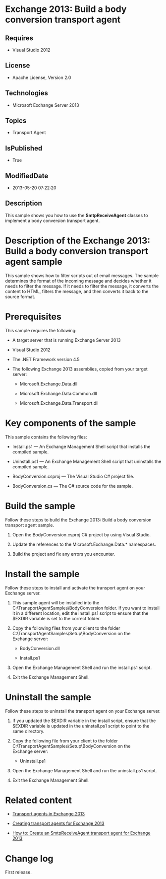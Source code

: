 # Exchange 2013: Build a body conversion transport agent
## Requires
* Visual Studio 2012
## License
* Apache License, Version 2.0
## Technologies
* Microsoft Exchange Server 2013
## Topics
* Transport Agent
## IsPublished
* True
## ModifiedDate
* 2013-05-20 07:22:20
## Description

<div id="header">This sample shows you how to use the <strong>SmtpReceiveAgent</strong> classes to implement a body conversion transport agent.</div>
<div id="mainSection">
<div id="mainBody">
<h1 class="heading">Description of the Exchange 2013: Build a body conversion transport agent sample</h1>
<div class="section" id="sectionSection0">
<p>This sample shows how to filter scripts out of email messages. The sample determines the format of the incoming message and decides whether it needs to filter the message. If it needs to filter the message, it converts the content to HTML, filters the message,
 and then converts it back to the source format.</p>
</div>
<h1 class="heading">Prerequisites</h1>
<div class="section" id="sectionSection1">
<p>This sample requires the following:</p>
<ul>
<li>
<p>A target server that is running Exchange Server 2013</p>
</li><li>
<p>Visual Studio 2012</p>
</li><li>
<p>The .NET Framework version 4.5</p>
</li><li>
<p>The following Exchange&nbsp;2013 assemblies, copied from your target server:</p>
<ul>
<li>
<p>Microsoft.Exchange.Data.dll</p>
</li><li>
<p>Microsoft.Exchange.Data.Common.dll</p>
</li><li>
<p>Microsoft.Exchange.Data.Transport.dll</p>
</li></ul>
</li></ul>
</div>
<h1 class="heading">Key components of the sample</h1>
<div class="section" id="sectionSection2">
<p>This sample contains the following files:</p>
<ul>
<li>
<p>Install.ps1 &mdash; An Exchange Management Shell script that installs the compiled sample.</p>
</li><li>
<p>Uninstall.ps1 &mdash; An Exchange Management Shell script that uninstalls the compiled sample.</p>
</li><li>
<p>BodyConversion.csproj &mdash; The Visual Studio C# project file.</p>
</li><li>
<p>BodyConversion.cs &mdash; The C# source code for the sample.</p>
</li></ul>
</div>
<h1 class="heading">Build the sample</h1>
<div class="section" id="sectionSection3">
<p>Follow these steps to build the Exchange 2013: Build a body conversion transport agent sample.</p>
<ol>
<li>
<p>Open the BodyConversion.csproj C# project by using Visual Studio.</p>
</li><li>
<p>Update the references to the Microsoft.Exchange.Data.* namespaces.</p>
</li><li>
<p>Build the project and fix any errors you encounter.</p>
</li></ol>
</div>
<h1 class="heading">Install the sample</h1>
<div class="section" id="sectionSection4">
<p>Follow these steps to install and activate the transport agent on your Exchange server.</p>
<ol>
<li>
<p>This sample agent will be installed into the C:\TransportAgentSamples\BodyConversion folder. If you want to install it in a different location, edit the install.ps1 script to ensure that the $EXDIR variable is set to the correct folder.</p>
</li><li>
<p>Copy the following files from your client to the folder C:\TransportAgentSamples\Setup\BodyConversion on the Exchange&nbsp;server:</p>
<ul>
<li>
<p>BodyConversion.dll</p>
</li><li>
<p>Install.ps1</p>
</li></ul>
</li><li>
<p>Open the Exchange Management Shell and run the install.ps1 script.</p>
</li><li>
<p>Exit the Exchange Management Shell.</p>
</li></ol>
</div>
<h1 class="heading">Uninstall the sample</h1>
<div class="section" id="sectionSection5">
<p>Follow these steps to uninstall the transport agent on your Exchange server.</p>
<ol>
<li>
<p>If you updated the $EXDIR variable in the install script, ensure that the $EXDIR variable is updated in the uninstall.ps1 script to point to the same directory.</p>
</li><li>
<p>Copy the following file from your client to the folder C:\TransportAgentSamples\Setup\BodyConversion on the Exchange&nbsp;server:</p>
<ul>
<li>
<p>Uninstall.ps1</p>
</li></ul>
</li><li>
<p>Open the Exchange Management Shell and run the uninstall.ps1 script.</p>
</li><li>
<p>Exit the Exchange Management Shell.</p>
</li></ol>
</div>
<h1 class="heading">Related content</h1>
<div class="section" id="sectionSection6">
<ul>
<li>
<p><a href="http://msdn.microsoft.com/en-us/library/exchange/dd877026(v=exchg.150).aspx" target="_blank">Transport agents in Exchange 2013</a></p>
</li><li>
<p><a href="http://msdn.microsoft.com/library/d291ab78-7cdd-4dbe-a5f4-9dc8e9650a33.aspx" target="_blank">Creating transport agents for Exchange 2013</a></p>
</li><li>
<p><a href="http://msdn.microsoft.com/library/cdc7c462-74a7-49d6-95b2-155d783840e9.aspx" target="_blank">How to: Create an SmtpReceiveAgent transport agent for Exchange 2013</a></p>
</li></ul>
</div>
<h1 class="heading">Change log</h1>
<div class="section" id="sectionSection7">
<p>First release.</p>
</div>
</div>
</div>
